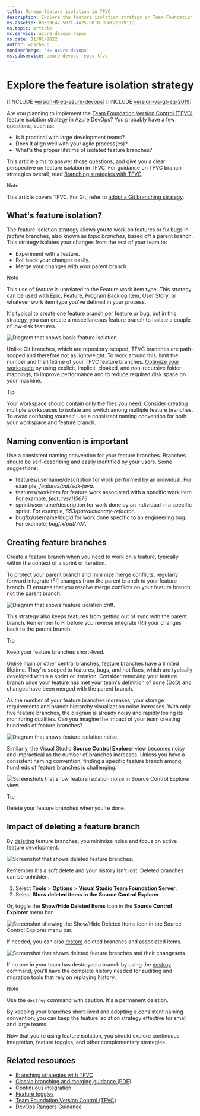 ```yaml
---
title: Manage feature isolation in TFVC
description: Explore the feature isolation strategy in Team Foundation Version Control (TFVC).
ms.assetid: 00303E47-5B7F-4A25-901B-0B6F2007911D
ms.topic: article
ms.service: azure-devops-repos
ms.date: 11/01/2022
author: wpschaub
monikerRange: '<= azure-devops'
ms.subservice: azure-devops-repos-tfvc
---
```


# Explore the feature isolation strategy

[!INCLUDE [version-lt-eq-azure-devops](../../includes/version-lt-eq-azure-devops.md)]
[!INCLUDE [version-vs-gt-eq-2019](../../includes/version-vs-gt-eq-2019.md)]

Are you planning to implement the [Team Foundation Version Control (TFVC)](./what-is-tfvc.md) feature isolation strategy in Azure DevOps? You probably have a few questions, such as:

- Is it practical with large development teams?
- Does it align well with your agile process(es)?
- What's the proper lifetime of isolated feature branches? 

This article aims to answer those questions, and give you a clear perspective on feature isolation in TFVC. For guidance on TFVC branch strategies overall, read [Branching strategies with TFVC](effective-tfvc-branching-strategies-for-devops.md).

> [!NOTE]
> 
> This article covers TFVC. For Git, refer to [adopt a Git branching strategy](../git/git-branching-guidance.md). 


## What's feature isolation?

The feature isolation strategy allows you to work on features or fix bugs in *feature* branches, also known as *topic branches*, based off a parent branch. This strategy isolates your changes from the rest of your team to:
- Experiment with a feature.
- Roll back your changes easily.
- Merge your changes with your parent branch.

> [!NOTE]
> 
> This use of *feature* is unrelated to the Feature work item type. This strategy can be used with Epic, Feature, Program Backlog Item, User Story, or whatever work item type you've defined in your process. 

It's typical to create one feature branch per feature or bug, but in this strategy, you can create a miscellaneous feature branch to isolate a couple of low-risk features. 

![Diagram that shows basic feature isolation.](./media/effective-feature-isolation-on-tfvc/feature-isolation-basic.png)

Unlike Git branches, which are repository-scoped, TFVC branches are path-scoped and therefore not as lightweight. To work around this, limit the number and the lifetime of your TFVC feature branches. [Optimize your workspace](optimize-your-workspace.md) by using explicit, implicit, cloaked, and non-recursive folder mappings, to improve performance and to reduce required disk space on your machine.

> [!TIP]
> 
> Your workspace should contain only the files you need. Consider creating multiple workspaces to isolate and switch among multiple feature branches. To avoid confusing yourself, use a consistent naming convention for both your workspace and feature branch.


## Naming convention is important

Use a consistent naming convention for your feature branches. Branches should be self-describing and easily identified by your users. Some suggestions:

- features/username/description for work performed by an individual. For example, *features/pat/sdk-java*.
- features/workitem for feature work associated with a specific work item. For example, *features/115673*.
- sprint/username/description for work done by an individual in a specific sprint. For example, *S53/pat/dictionary-refactor*.
- bugfix/username/bugid for work done specific to an engineering bug. For example, *bugfix/pat/707*. 


## Creating feature branches

Create a feature branch when you need to work on a feature, typically within the context of a sprint or iteration.

To protect your parent branch and minimize merge conflicts, regularly forward integrate (FI) changes from the parent branch to your feature branch. FI ensures that you resolve merge conflicts on your feature branch, not the parent branch.

![Diagram that shows feature isolation drift.](./media/effective-feature-isolation-on-tfvc/feature-isolation-basic-drift.png)

This strategy also keeps features from getting out of sync with the parent branch. Remember to FI before you reverse integrate (RI) your changes back to the parent branch.

> [!TIP]
>
> Keep your feature branches short-lived.
> 
> Unlike main or other central branches, feature branches have a limited lifetime. They're scoped to features, bugs, and hot fixes, which are typically developed within a sprint or iteration. Consider removing your feature branch once your feature has met your team's definition of done ([DoD](/archive/blogs/visualstudioalmrangers/?p=2395)) and changes have been merged with the parent branch.

As the number of your feature branches increases, your storage requirements and branch hierarchy visualization noise increases. With only five feature branches, the diagram is already noisy and rapidly losing its monitoring qualities. Can you imagine the impact of your team creating hundreds of feature branches?
 
![Diagram that shows feature isolation noise.](./media/effective-feature-isolation-on-tfvc/feature-isolation-basic-noise.png)

Similarly, the Visual Studio **Source Control Explorer** view becomes noisy and impractical as the number of branches increases. Unless you have a consistent naming convention, finding a specific feature branch among hundreds of feature branches is challenging.

![Screenshots that show feature isolation noise in Source Control Explorer view.](./media/effective-feature-isolation-on-tfvc/feature-isolation-basic-noise-vside.png)

> [!TIP]
>
> Delete your feature branches when you're done.


## Impact of deleting a feature branch

By [deleting](delete-restore-files-folders.md#delete-an-item) feature branches, you minimize noise and focus on active feature development. 

![Screenshot that shows deleted feature branches.](./media/effective-feature-isolation-on-tfvc/feature-isolation-delete-branches.png)

Remember it's a soft delete and your history isn't lost. Deleted branches can be unhidden.

1. Select **Tools** > **Options** > **Visual Studio Team Foundation Server**.
1. Select **Show deleted items in the Source Control Explorer**.

Or, toggle the **Show/Hide Deleted Items** icon in the **Source Control Explorer** menu bar.

![Screenshot showing the Show/Hide Deleted Items icon in the Source Control Explorer menu bar.](./media/effective-feature-isolation-on-tfvc/show-hide.png)

If needed, you can also [restore](delete-restore-files-folders.md#recover-or-restore-deleted-items) deleted branches and associated items. 

![Screenshot that shows deleted feature branches and their changesets.](./media/effective-feature-isolation-on-tfvc/feature-isolation-delete-branches-show.png)

If no one in your team has destroyed a branch by using the [destroy](destroy-command-team-foundation-version-control.md) command, you'll have the complete history needed for auditing and migration tools that rely on replaying history.

> [!NOTE]
>
> Use the `destroy` command with caution. It's a permanent deletion.

By keeping your branches short-lived and adopting a consistent naming convention, you can keep the feature isolation strategy effective for small and large teams. 

Now that you're using feature isolation, you should explore continuous integration, feature toggles, and other complementary strategies.

## Related resources

* [Branching strategies with TFVC](./effective-tfvc-branching-strategies-for-devops.md)
* [Classic branching and merging guidance (PDF)](https://vsardata.blob.core.windows.net/projects/TFS%20Version%20Control%20Part%201%20-%20Branching%20Strategies.pdf)
* [Continuous integration](/devops/develop/what-is-continuous-integration)
* [Feature toggles](/archive/msdn-magazine/2014/may/alm-rangers-software-development-with-feature-toggles)
* [Team Foundation Version Control (TFVC)](./what-is-tfvc.md)
* [DevOps Rangers Guidance](https://github.com/ALM-Rangers/Guidance/blob/master/README.md)
